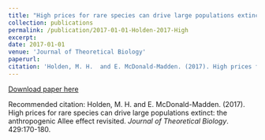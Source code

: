 ```yaml
---
title: "High prices for rare species can drive large populations extinct: the anthropogenic Allee effect revisited"
collection: publications
permalink: /publication/2017-01-01-Holden-2017-High
excerpt:
date: 2017-01-01
venue: 'Journal of Theoretical Biology'
paperurl: 
citation: 'Holden, M. H.  and E. McDonald-Madden. (2017). High prices for rare species can drive large populations extinct: the anthropogenic Allee effect revisited. <i>Journal of Theoretical Biology</i>. 429:170-180.'
---
```


[Download paper here](http://academicpages.github.io/files/paper2.pdf)

Recommended citation: Holden, M. H.  and E. McDonald-Madden. (2017). High prices for rare species can drive large populations extinct: the anthropogenic Allee effect revisited. <i>Journal of Theoretical Biology</i>. 429:170-180.

